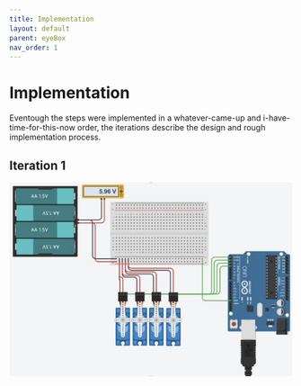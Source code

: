 ```yaml
---
title: Implementation
layout: default
parent: eyeBox
nav_order: 1
---
```


# Implementation

Eventough the steps were implemented in a whatever-came-up and i-have-time-for-this-now order, the iterations describe the design and rough implementation process. 

## Iteration 1
![sketch](assets/first_sketch.png)

